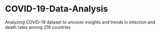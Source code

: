 # COVID-19-Data-Analysis
Analyzing COVID-19 dataset to uncover insights and trends in infection and death rates among 219 countries
